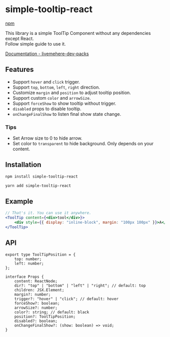 # simple-tooltip-react

[npm](https://www.npmjs.com/package/simple-tooltip-react?activeTab=readme)

This library is a simple ToolTip Component without any dependencies except React.   
Follow simple guide to use it.

[Documentation - livemehere-dev-packs](https://livemehere.github.io/livemehere-dev-packs/docs/category/simple-tooltip-react)

## Features

- Support `hover` and `click` trigger.
- Support `top`, `bottom`, `left`, `right` direction.
- Customize `margin` and `position` to adjust tooltip position.
- Support custom `color` and `arrowSize`.
- Support `forceShow` to show tooltip without trigger.
- `disabled` props to disable tooltip.
- `onChangeFinalShow` to listen final show state change.

### Tips

- Set Arrow size to 0 to hide arrow.
- Set color to `transparent` to hide background. Only depends on your content.

## Installation

```bash
npm install simple-tooltip-react

yarn add simple-tooltip-react
```

## Example

```jsx
// That's it. You can use it anywhere.
<ToolTip content={<div>tool</div>}>
    <div style={{ display: "inline-block", margin: "100px 100px" }}>A</div>
</ToolTip>
```

## API

```tsx
export type ToolTipPosition = {
    top: number;
    left: number;
};

interface Props {
    content: ReactNode;
    dir?: "top" | "bottom" | "left" | "right"; // default: top
    children: JSX.Element;
    margin?: number;
    trigger?: "hover" | "click"; // default: hover
    forceShow?: boolean;
    arrowSize?: number;
    color?: string; // default: black
    position?: ToolTipPosition;
    disabled?: boolean;
    onChangeFinalShow?: (show: boolean) => void;
}
```